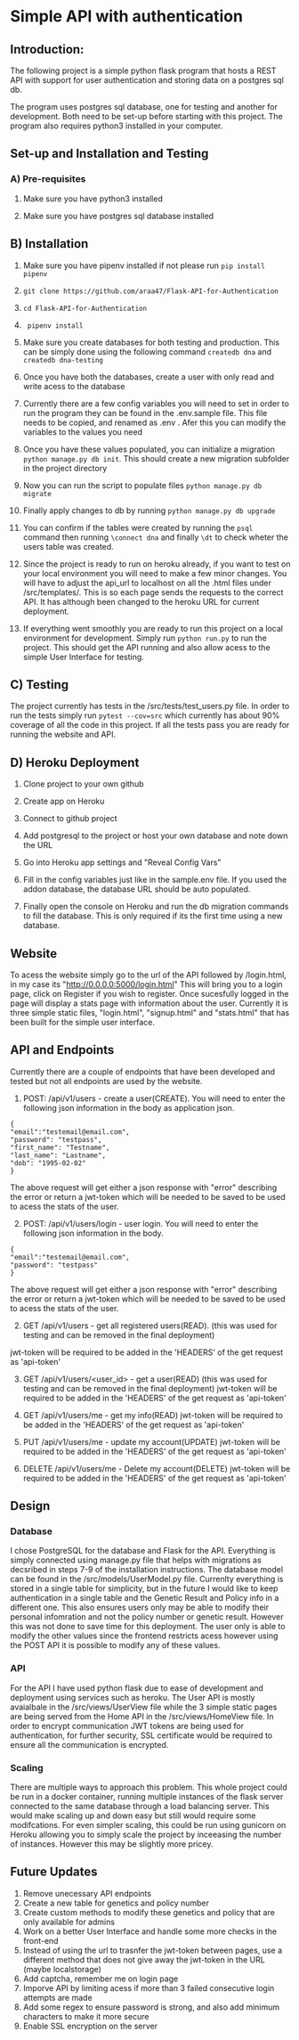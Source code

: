 # Simple API with authentication  

## Introduction: 

The following project is a simple python flask program that hosts a REST API with support for user authentication and storing data on a postgres sql db. 

The program uses postgres sql database, one for testing and another for development. Both need to be set-up before starting with this project. The program also requires python3 installed in your computer. 


## Set-up and Installation and Testing 

### A) Pre-requisites 

1) Make sure you have python3 installed 

2) Make sure you have postgres sql database installed 

## B) Installation 

1) Make sure you have pipenv installed if not please run ``` pip install pipenv  ```

1) ```git clone https://github.com/araa47/Flask-API-for-Authentication ```

2) ``` cd Flask-API-for-Authentication  ```

3) ``` pipenv install```

4) Make sure you create databases for both testing and production. This can be simply done using the following command ``` createdb dna ```  and ``` createdb dna-testing ```

5) Once you have both the databases, create a user with only read and write acess to the database 

6) Currently there are a few config variables you will need to set in order to run the program they can be found in the .env.sample file. This file needs to be copied, and renamed as .env  . Afer this you can modify the variables to the values you need

7) Once you have these values populated, you can initialize a migration ```python manage.py db init```. This should create a new migration subfolder in the project directory 

8) Now you can run the script to populate files ```python manage.py db migrate ```

9) Finally apply changes to db by running ```python manage.py db upgrade```

10) You can confirm if the tables were created by running the ```psql``` command then running ```\connect dna``` and finally ```\dt``` to check wheter the users table was created. 

11) Since the project is ready to run on heroku already, if you want to test on your local environment you will need to make a few minor changes. You will have to adjust the api_url to localhost on all the .html files under /src/templates/. This is so each page sends the requests to the correct API. It has although been changed to the heroku URL for current deployment. 

12) If everything went smoothly you are ready to run this project on a local environment for development. Simply run  ```python run.py``` to run the project. This should get the API running and also allow acess to the simple User Interface for testing. 



## C) Testing 

The project currently has tests in the /src/tests/test_users.py file. In order to run the tests simply run ```pytest --cov=src``` which currently has about 90% coverage of all the code in this project. If all the tests pass you are ready for running the website and API. 


## D) Heroku Deployment 

1) Clone project to your own github 

2) Create app on Heroku 

3) Connect to github project 

4) Add postgresql to the project or host your own database and note down the URL

5) Go into Heroku app settings and "Reveal Config Vars"

6) Fill in the config variables just like in the sample.env file. If you used the addon database, the database URL should be auto populated. 

7) Finally open the console on Heroku and run the db migration commands to fill the database. This is only required if its the first time using a new database. 


## Website 

To acess the website simply go to the url of the API followed by /login.html, in my case its "http://0.0.0.0:5000/login.html" This will bring you to a login page, click on Register if you wish to register. Once sucesfully logged in the page will display a stats page with information about the user. Currently it is three simple static files, "login.html", "signup.html" and "stats.html" that has been built for the simple user interface. 

## API and Endpoints 

Currently there are a couple of endpoints that have been developed and tested but not all endpoints are used by the website.

1) POST: /api/v1/users - create a user(CREATE). You will need to enter the following json information in the body as application json. 
```
{
"email":"testemail@email.com",
"password": "testpass",
"first_name": "Testname",
"last_name": "Lastname",
"dob": "1995-02-02"
}
```
The above request will get either a json response with "error" describing the error or return a jwt-token which will be needed to be saved to be used to acess the stats of the user. 

2) POST: /api/v1/users/login - user login. You will need to enter the following json information in the body.

```
{
"email":"testemail@email.com",
"password": "testpass"
}
```
The above request will get either a json response with "error" describing the error or return a jwt-token which will be needed to be saved to be used to acess the stats of the user. 

2) GET /api/v1/users - get all registered users(READ). (this was used for testing and can be removed in the final deployment)

jwt-token will be required to be added in the 'HEADERS' of the get request as 'api-token'

3) GET /api/v1/users/<user_id> - get a user(READ) (this was used for testing and can be removed in the final deployment)
jwt-token will be required to be added in the 'HEADERS' of the get request as 'api-token'

4) GET /api/v1/users/me - get my info(READ) 
jwt-token will be required to be added in the 'HEADERS' of the get request as 'api-token'

5) PUT /api/v1/users/me - update my account(UPDATE)
jwt-token will be required to be added in the 'HEADERS' of the get request as 'api-token'

6) DELETE /api/v1/users/me - Delete my account(DELETE)
jwt-token will be required to be added in the 'HEADERS' of the get request as 'api-token'



## Design

### Database 
I chose PostgreSQL for the database and Flask for the API. Everything is simply connected using manage.py file that helps with migrations as decsribed in steps 7-9 of the installation instructions. The database model can be found in the /src/models/UserModel.py file. Currenlty everything is stored in a single table for simplicity, but in the future I would like to keep authentication in a single table and the Genetic Result and Policy info in a different one. This also ensures users only may be able to modify their personal infomration and not the policy number or genetic result. However this was not done to save time for this deployment. The user only is able to modify the other values since the frontend restricts acess however using the POST API it is possible to modify any of these values. 

### API 
For the API I have used python flask due to ease of development and deployment using services such as heroku. The User API is mostly avaialbale in the /src/views/UserView file while the 3 simple static pages are being served from the Home API in the /src/views/HomeView file. In order to encrypt communication JWT tokens are being used for authentication, for further security, SSL certificate would be required to ensure all the communication is encrypted. 

### Scaling 

There are multiple ways to approach this problem. This whole project could be run in a docker container, running multiple instances of the flask server connected to the same database through a load balancing server. This would make scaling up and down easy but still would require some modifcations. For even simpler scaling, this could be run using gunicorn on Heroku allowing you to simply scale the project by inceeasing the number of instances. However this may be slightly more pricey. 

## Future Updates 

1) Remove unecessary API endpoints 
2) Create a new table for genetics and policy number 
3) Create custom methods to modify these genetics and policy that are only available for admins 
4) Work on a better User Interface and handle some more checks in the front-end 
5) Instead of using the url to trasnfer the jwt-token between pages, use a different method that does not give away the jwt-token in the URL (maybe localstorage)
6) Add captcha, remember me on login page 
7) Imporve API by limiting acess if more than 3 failed consecutive login attempts are made 
8) Add some regex to ensure password is strong, and also add minimum characters to make it more secure 
9) Enable SSL encryption on the server 






